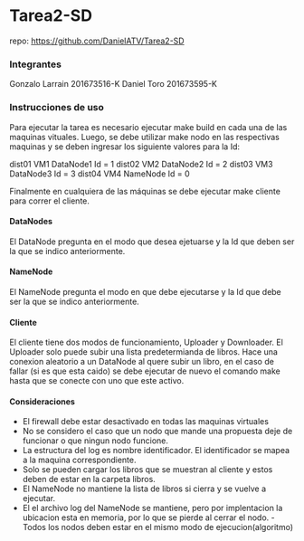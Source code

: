 # Tarea2-SD

repo: https://github.com/DanielATV/Tarea2-SD

### Integrantes

Gonzalo Larrain 201673516-K
Daniel Toro 201673595-K

### Instrucciones de uso

Para ejecutar la tarea es necesario ejecutar make build en cada una de 
las maquinas vituales. Luego, se debe utilizar make nodo en las respectivas maquinas y se deben ingresar los siguiente valores para la Id:

dist01 VM1 DataNode1 Id = 1
dist02 VM2 DataNode2 Id = 2
dist03 VM3 DataNode3 Id = 3
dist04 VM4 NameNode  Id = 0

Finalmente en cualquiera de las máquinas se debe ejecutar make cliente para correr el cliente.

#### DataNodes

El DataNode pregunta en el modo que desea ejetuarse y la Id que deben ser la que se indico anteriormente.

#### NameNode

El NameNode pregunta el modo en que debe ejecutarse y la Id que debe ser la que se indico anteriormente.

#### Cliente

El cliente tiene dos modos de funcionamiento, Uploader y Downloader. El Uploader solo puede subir una lista predetermianda de libros. Hace una conexion aleatorio a un DataNode al quere subir un libro, en el caso de fallar (si es que esta caido) se debe ejecutar de nuevo el comando make hasta que se conecte con uno que este activo.

#### Consideraciones
- El firewall debe estar desactivado en todas las maquinas virtuales
- No se considero el caso que un nodo que mande una propuesta deje de funcionar o que ningun nodo funcione.
- La estructura del log es nombre identificador. El identificador se mapea a la maquina correspondiente.
- Solo se pueden cargar los libros que se muestran al cliente y estos deben de estar en la carpeta libros.
- El NameNode no mantiene la lista de libros si cierra y se vuelve a ejecutar.
- El el archivo log del NameNode se mantiene, pero por implentacion la ubicacion esta en memoria, por lo que se pierde al cerrar el nodo.
-Todos los nodos deben estar en el mismo modo de ejecucion(algoritmo)


